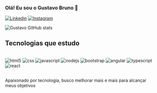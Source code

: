 ### Olá! Eu sou o Gustavo Bruno 🧒


[![Linkedin](https://img.shields.io/badge/LinkedIn-0077B5?style=for-the-badge&logo=linkedin&logoColor=white)](https://www.linkedin.com/in/gustavobrunoferreira)
[![Instagram](https://img.shields.io/badge/Instagram-E4405F?style=for-the-badge&logo=instagram&logoColor=white)](https://www.instagram.com/gustavobrunof)

![Gustavo GitHub stats](https://github-readme-stats.vercel.app/api?username=igustavo11&show_icons=true&theme=dracula)

## Tecnologias que estudo

<div style = "display: inline_block"></br>
 <img align="center" alt="html5" src="https://img.shields.io/badge/HTML5-E34F26?style=for-the-badge&logo=html5&logoColor=white" >
 <img align="center" alt="css" src="https://img.shields.io/badge/CSS3-1572B6?style=for-the-badge&logo=css3&logoColor=white" >
 <img align="center" alt="javascript" src="https://img.shields.io/badge/JavaScript-F7DF1E?style=for-the-badge&logo=javascript&logoColor=black" >
 <img align="center" alt="nodejs" src="https://img.shields.io/badge/Node.js-43853D?style=for-the-badge&logo=node.js&logoColor=white" >
 <img align="center" alt="bootstrap" src="https://img.shields.io/badge/Bootstrap-563D7C?style=for-the-badge&logo=bootstrap&logoColor=white" >
 <img align="center" alt="angular" src="https://img.shields.io/badge/Angular-DD0031?style=for-the-badge&logo=angular&logoColor=white" >
 <img align="center" alt="typescript" src="https://img.shields.io/badge/TypeScript-007ACC?style=for-the-badge&logo=typescript&logoColor=white" >
 <img align="center" alt="react" src="https://img.shields.io/badge/React-20232A?style=for-the-badge&logo=react&logoColor=61DAFB" >
 
 </div> </br>

 Apaixonado por tecnologia, busco melhorar mais e mais para alcançar meus objetivos


